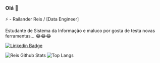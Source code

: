 ### Olá 👋


⚡ - Railander Reis / [Data Engineer]

Estudante de Sistema da Informação e maluco por gosta de testa novas ferramentas... :joy::joy::joy:

[![Linkedin Badge](https://img.shields.io/badge/-LinkedIn-red?style=flat-square&logo=Linkedin&logoColor=white&link=https://www.linkedin.com/in/railander-reis/)](https://www.linkedin.com/in/railander-reis/)



<img align="left" alt="Reis Github Stats" src="https://github-readme-stats.vercel.app/api?username=railanderreis&show_icons=true&theme=dracula" />

![Top Langs](https://github-readme-stats.vercel.app/api/top-langs/?username=railanderreis&layout=compact)
